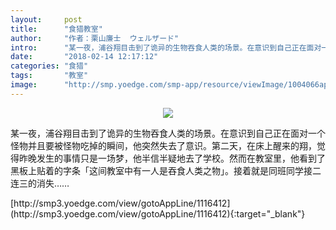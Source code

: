 ```yaml
---
layout:     post
title:      "食猎教室"
author:     "作者：栗山廉士  ウェルザード"
intro:      "某一夜，浦谷翔目击到了诡异的生物吞食人类的场景。在意识到自己正在面对一个怪物并且要被怪物吃掉的瞬间，他突然失去了意识。第二天，在床上醒来的翔，觉得昨晚发生的事情只是一场梦，他半信半疑地去了学校。然而在教室里，他看到了黑板上贴着的字条「这间教室中有一人是吞食人类之物」。接着就是同班同学接二连三的消失……"
date:       "2018-02-14 12:17:12"
categories: "食猎"
tags:       "教室"
image:      "http://smp.yoedge.com/smp-app/resource/viewImage/1004066appline.png"
---
```

<div style="text-align: center">
<p><img src="http://smp.yoedge.com/smp-app/resource/viewImage/1004066appline.png"/></p>
</div>
<p class="post-meta">
<span>某一夜，浦谷翔目击到了诡异的生物吞食人类的场景。在意识到自己正在面对一个怪物并且要被怪物吃掉的瞬间，他突然失去了意识。第二天，在床上醒来的翔，觉得昨晚发生的事情只是一场梦，他半信半疑地去了学校。然而在教室里，他看到了黑板上贴着的字条「这间教室中有一人是吞食人类之物」。接着就是同班同学接二连三的消失……</span>
</p>
[http://smp3.yoedge.com/view/gotoAppLine/1116412](http://smp3.yoedge.com/view/gotoAppLine/1116412){:target="_blank"}


